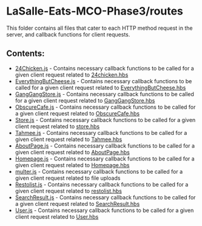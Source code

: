 # LaSalle-Eats-MCO-Phase3/routes
This folder contains all files that cater to each HTTP method request in the server, and callback functions for client requests.

## Contents:
- [24Chicken.js](24Chicken.js) - Contains necessary callback functions to be called for a given client request related to [24chicken.hbs](24chicken.hbs)
- [EverythingButCheese.js](EverythingButCheese.js) - Contains necessary callback functions to be called for a given client request related to [EverythingButCheese.hbs](EverythingButCheese.hbs)
- [GangGangStore.js](GangGangStore.js) - Contains necessary callback functions to be called for a given client request related to [GangGangStore.hbs](GangGangStore.hbs)
- [ObscureCafe.js](ObscureCafe.js) - Contains necessary callback functions to be called for a given client request related to [ObscureCafe.hbs](ObscureCafe.hbs)
- [Store.js](Store.js) - Contains necessary callback functions to be called for a given client request related to [store.hbs](store.hbs)
- [Tahmee.js](Tahmee.js) - Contains necessary callback functions to be called for a given client request related to [Tahmee.hbs](Tahmee.hbs)
- [AboutPage.js](AboutPage.js) - Contains necessary callback functions to be called for a given client request related to [AboutPage.hbs](AboutPage.hbs)
- [Homepage.js](Homepage.js) - Contains necessary callback functions to be called for a given client request related to [Homepage.hbs](Homepage.hbs)
- [multer.js](multer.js) - Contains necessary callback functions to be called for a given client request related to file uploads
- [Restolist.js](Restolist.js) - Contains necessary callback functions to be called for a given client request related to [restolist.hbs](restolist.hbs)
- [SearchResult.js](SearchResult.js) - Contains necessary callback functions to be called for a given client request related to [SearchResult.hbs](SearchResult.hbs)
- [User.js](User.js) - Contains necessary callback functions to be called for a given client request related to [User.hbs](User.hbs)
